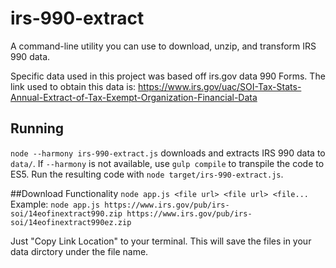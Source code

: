 # irs-990-extract
A command-line utility you can use to download, unzip, and transform IRS 990 data.

Specific data used in this project was based off irs.gov data 990 Forms.
The link used to obtain this data is:
https://www.irs.gov/uac/SOI-Tax-Stats-Annual-Extract-of-Tax-Exempt-Organization-Financial-Data

## Running
`node --harmony irs-990-extract.js` downloads and extracts IRS 990 data to `data/`. If `--harmony` is not available, use `gulp compile` to transpile the code to ES5. Run the resulting code with `node target/irs-990-extract.js`.


##Download Functionality
`node app.js <file url> <file url> <file...`
Example: `node app.js https://www.irs.gov/pub/irs-soi/14eofinextract990.zip https://www.irs.gov/pub/irs-soi/14eofinextract990ez.zip`

Just "Copy Link Location" to your terminal.  This will save the files in your data dirctory under the file name.